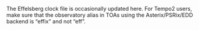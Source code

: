 The Effelsberg clock file is occasionally updated here.
For Tempo2 users, make sure that the observatory alias in TOAs using the Asterix/PSRix/EDD backend is “effix” and not “eff”.

